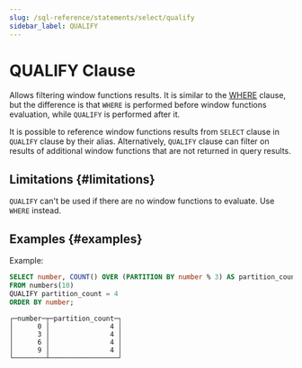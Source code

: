 ```yaml
---
slug: /sql-reference/statements/select/qualify
sidebar_label: QUALIFY
---
```


# QUALIFY Clause

Allows filtering window functions results. It is similar to the [WHERE](../../../sql-reference/statements/select/where.md) clause, but the difference is that `WHERE` is performed before window functions evaluation, while `QUALIFY` is performed after it.

It is possible to reference window functions results from `SELECT` clause in `QUALIFY` clause by their alias. Alternatively, `QUALIFY` clause can filter on results of additional window functions that are not returned in query results.

## Limitations {#limitations}

`QUALIFY` can't be used if there are no window functions to evaluate. Use `WHERE` instead.

## Examples {#examples}

Example:

``` sql
SELECT number, COUNT() OVER (PARTITION BY number % 3) AS partition_count
FROM numbers(10)
QUALIFY partition_count = 4
ORDER BY number;
```

``` text
┌─number─┬─partition_count─┐
│      0 │               4 │
│      3 │               4 │
│      6 │               4 │
│      9 │               4 │
└────────┴─────────────────┘
```
